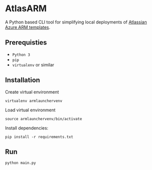 # AtlasARM
A Python based CLI tool for simplifying local deployments of [Atlassian Azure ARM templates](https://bitbucket.org/atlassian/atlassian-azure-deployment/src/master/).

## Prerequisties
* `Python 3`
* `pip`
* `virtualenv` or similar

## Installation
Create virtual environment
```
virtualenv armlaunchervenv
```
Load virtual environment
```
source armlaunchervenv/bin/activate
```
Install dependencies:
```
pip install -r requirements.txt
```

## Run
```
python main.py
```